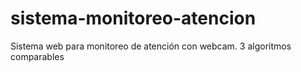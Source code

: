 # sistema-monitoreo-atencion
Sistema web para monitoreo de atención con webcam. 3 algoritmos comparables
